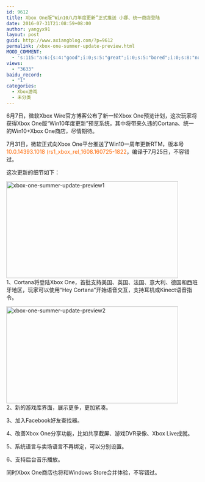 ```yaml
---
id: 9612
title: Xbox One版“Win10八月年度更新”正式推送 小娜、统一商店登陆
date: 2016-07-31T21:08:59+08:00
author: yangyx91
layout: post
guid: http://www.axiangblog.com/?p=9612
permalink: /xbox-one-summer-update-preview.html
MOOD_COMMENT:
  - 's:115:"a:6:{s:4:"good";i:0;s:5:"great";i:0;s:5:"bored";i:0;s:8:"nonsense";i:0;s:13:"notunderstand";i:0;s:7:"passing";i:0;}";'
views:
  - "3633"
baidu_record:
  - "1"
categories:
  - Xbox游戏
  - 未分类
---
```

6月7日，微软Xbox Wire官方博客公布了新一轮Xbox One预览计划，这次玩家将获得Xbox One版“Win10年度更新”预览系统，其中将带来久违的Cortana、统一的Win10+Xbox One商店，尽情期待。

7月31日，微软正式向Xbox One平台推送了Win10一周年更新RTM，版本号 <span style="color: #ff6600;">10.0.14393.1018 (rs1_xbox_rel_1608.160725-1822</span>，编译于7月25日，不容错过。

这次更新的细节如下：

<a href="http://www.axiangblog.com/xbox-one-summer-update-preview.html/xbox-one-summer-update-preview1" rel="attachment wp-att-9613" target="_blank"  rel="nofollow" ><img loading="lazy" class="aligncenter size-full wp-image-9613" src="http://www.axiangblog.com/wp-content/uploads/2016/06/xbox-one-summer-update-preview1.jpg" alt="xbox-one-summer-update-preview1" width="450" height="253" /></a>  
1、Cortana将登陆Xbox One，首批支持美国、英国、法国、意大利、德国和西班牙地区，玩家可以使用“Hey Cortana”开始语音交互，支持耳机或Kinect语音指令。

<a href="http://www.axiangblog.com/xbox-one-summer-update-preview.html/xbox-one-summer-update-preview2" rel="attachment wp-att-9614" target="_blank"  rel="nofollow" ><img loading="lazy" class="aligncenter size-full wp-image-9614" src="http://www.axiangblog.com/wp-content/uploads/2016/06/xbox-one-summer-update-preview2.jpg" alt="xbox-one-summer-update-preview2" width="450" height="253" /></a>  
2、新的游戏库界面，展示更多，更加紧凑。

3、加入Facebook好友查找器。

4、改善Xbox One分享功能，比如共享截屏、游戏DVR录像、Xbox Live成就。

5、系统语言与卖场语言不再绑定，可以分别设置。

6、支持后台音乐播放。

同时Xbox One商店也将和Windows Store合并体验，不容错过。